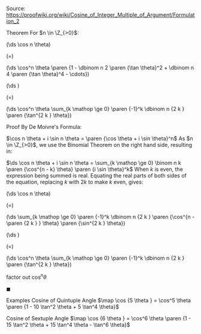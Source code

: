 # 

Source: https://proofwiki.org/wiki/Cosine_of_Integer_Multiple_of_Argument/Formulation_2



Theorem
For $n \in \Z_{>0}$:














\(\ds \cos n \theta\)

\(=\)







\(\ds \cos^n \theta \paren {1 - \dbinom n 2 \paren {\tan \theta}^2 + \dbinom n 4 \paren {\tan \theta}^4 - \cdots}\)




















\(\ds \)

\(=\)







\(\ds \cos^n \theta \sum_{k \mathop \ge 0} \paren {-1}^k \dbinom n {2 k } \paren {\tan^{2 k } \theta}\)











Proof
By De Moivre's Formula:

$\cos n \theta + i \sin n \theta = \paren {\cos \theta + i \sin \theta}^n$
As $n \in \Z_{>0}$, we use the Binomial Theorem on the right hand side, resulting in:

$\ds \cos n \theta + i \sin n \theta = \sum_{k \mathop \ge 0} \binom n k \paren {\cos^{n - k} \theta} \paren {i \sin \theta}^k$
When $k$ is even, the expression being summed is real.
Equating the real parts of both sides of the equation, replacing $k$ with $2 k$ to make $k$ even, gives:














\(\ds \cos n \theta\)

\(=\)







\(\ds \sum_{k \mathop \ge 0} \paren {-1}^k \dbinom n {2 k } \paren {\cos^{n - \paren {2 k } } \theta} \paren {\sin^{2 k } \theta}\)




















\(\ds \)

\(=\)







\(\ds \cos^n \theta \sum_{k \mathop \ge 0} \paren {-1}^k \dbinom n {2 k } \paren {\tan^{2 k } \theta}\)





factor out $\cos^n \theta$



$\blacksquare$


Examples
Cosine of Quintuple Angle
$\map \cos {5 \theta } = \cos^5 \theta \paren {1 - 10 \tan^2 \theta + 5 \tan^4 \theta}$


Cosine of Sextuple Angle
$\map \cos {6 \theta } = \cos^6 \theta \paren {1 - 15 \tan^2 \theta + 15 \tan^4 \theta - \tan^6 \theta}$




